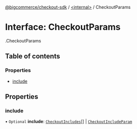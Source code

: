 [@bigcommerce/checkout-sdk](../README.md) / [<internal\>](../modules/internal_.md) / CheckoutParams

# Interface: CheckoutParams

[<internal>](../modules/internal_.md).CheckoutParams

## Table of contents

### Properties

- [include](internal_.CheckoutParams.md#include)

## Properties

### include

• `Optional` **include**: [`CheckoutIncludes`](../enums/internal_.CheckoutIncludes.md)[] \| [`CheckoutIncludeParam`](../modules/internal_.md#checkoutincludeparam)
